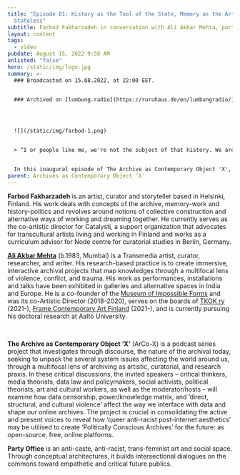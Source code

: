 ```yaml
---
title: "Episode 01: History as the Tool of the State, Memory as the Art of the
  Stateless"
subtitle: Farbod Fakharzadeh in conversation with Ali Akbar Mehta, part 01
layout: content
tags:
  - video
pubdate: August 15, 2022 9:58 AM
unlisted: "false"
hero: /static/img/logo.jpg
summary: >-
  ### Broadcasted on 15.08.2022, at 22:00 EET. 


  ### Archived on [lumbung.radio](https://ruruhaus.de/en/lumbungradio/)




  ![](/static/img/farbod-1.png)


  > “I or people like me, we're not the subject of that history. We are objects of that history. We are not the ones doing things, we're not really actors in that history. This history is just things that happened to us. So that's when I was searching for something else, I think for another space in which to think about the past, think about the experiences, think about previous events, but not through that gaze, not through that thing which in itself has the idea of othering and which in itself has the idea of us and them. And in order to find that space that's when I found the space of memory. Of course, the space of memory is something that has been worked with for eternity. It's a very big concept in a lot of communities that haven't been in the ones that have power or aren't the rulers of history or rulers of how history is written. You can find traces of that all the way from the black experience in the United States to the Jewish diaspora experience, to today the Palestinian experience, to the indigenous struggle. They all are spaces that work with memory and memories are what have saved them. Memories are what has given them this moment of reflection and this moment of connection because they are ruled by histories that don't really treat them like subjects, but rather objects.”


  In this inaugural episode of The Archive as Contemporary Object 'X', we speak with artist, curator and storyteller Farbod Fakharzadeh as he talks about his practice, new projects, the politically charged relationship between history and Memory, and his own situated relationship to them.
parent: Archives as Contemporary Object 'X'
---
```

**Farbod Fakharzadeh** is an artist, curator and storyteller based in Helsinki, Finland. His work deals with concepts of the archive, memory-work and history-politics and revolves around notions of collective construction and alternative ways of working and dreaming together. He currently serves as the co-artistic director for Catalysti, a support organization that advocates for transcultural artists living and working in Finland and works as a curriculum advisor for Node centre for curatorial studies in Berlin, Germany.

**[Ali Akbar Mehta](http://www.aliakbarmehta.com)** (b.1983, Mumbai) is a Transmedia artist, curator, researcher, and writer. His research-based practice is to create immersive, interactive archival projects that map knowledges through a multifocal lens of violence, conflict, and trauma. His work as performances, installations and talks have been exhibited in galleries and alternative spaces in India and Europe. He is a co-founder of the [Museum of Impossible Forms](https://museumofimpossibleforms.org/) and was its co-Artistic Director (2018-2020), serves on the boards of [TKOK ry](https://www.museumofimpossibleforms.org/tkok-ry) (2021-), [Frame Contemporary Art Finland](https://frame-finland.fi/en/about-frame/organisation/) (2021-), and is currently pursuing his doctoral research at Aalto University.

<br/>

**The Archive as Contemporary Object ‘X’** (ArCo-X) is a podcast series project that investigates through discourse, the nature of the archival today, seeking to unpack the several system issues affecting the world around us, through a multifocal lens of archiving as artistic, curatorial, and research praxis. In these critical discussions, the invited speakers – critical thinkers, media theorists, data law and policymakers, social activists, political theorists, art and cultural workers, as well as the moderator/hosts – will examine how data censorship, power/knowledge matrix, and ‘direct, structural, and cultural violence’ affect the way we interface with data and shape our online archives. The project is crucial in consolidating the active and present voices to reveal how ‘queer anti-racist post-internet aesthetics’ may be utilised to create ‘Politically Conscious Archives’ for the future: as open-source, free, online platforms.

**Party Office** is an anti-caste, anti-racist, trans-feminist art and social space. Through conceptual architectures, it builds intersectional dialogues on the commons toward empathetic and critical future publics.
